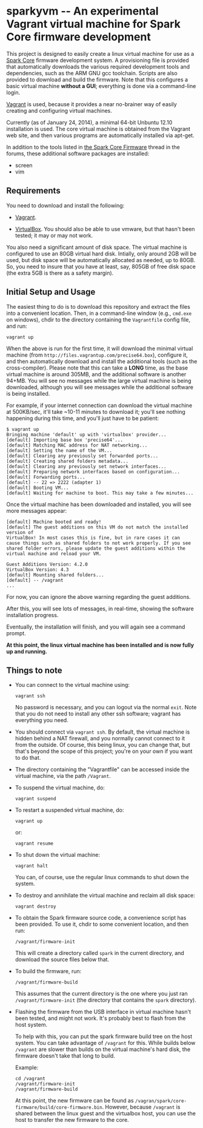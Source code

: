 sparkyvm -- An experimental Vagrant virtual machine for Spark Core firmware development
=======================================================================================

This project is designed to easily create a linux virtual machine for use as a
[Spark Core](https://www.spark.io) firmware development system.  A
provisioning file is provided that automatically downloads the various
required development tools and dependencies, such as the ARM GNU gcc
toolchain.  Scripts are also provided to download and build the firmware.
Note that this configures a basic virtual machine **without a GUI**;
everything is done via a command-line login.

[Vagrant](http://www.vagrantup.com) is used, because it provides a near
no-brainer way of easily creating and configuring virtual machines.

Currently (as of January 24, 2014), a minimal 64-bit Unbuntu 12.10
installation is used.  The core virtual machine is obtained from the Vagrant
web site, and then various programs are automatically installed via apt-get.

In addition to the tools listed in [the Spark Core
Firmware](https://community.spark.io/t/the-spark-core-firmware/532) thread in
the forums, these additional software packages are installed:

* screen
* vim


Requirements
------------

You need to download and install the following:

* [Vagrant](http://www.vagrantup.com).

* [VirtualBox](https://www.virtualbox.org/).  You should also be able to
  use vmware, but that hasn't been tested; it may or may not work.

You also need a significant amount of disk space.  The virtual machine is
configured to use an 80GB virtual hard disk.  Intially, only around 2GB will
be used, but disk space will be automatically allocated as needed, up to 80GB.
So, you need to insure that you have at least, say, 805GB of free disk space
(the extra 5GB is there as a safety margin).



Initial Setup and Usage
-----------------------

The easiest thing to do is to download this repository and extract the files
into a convenient location.  Then, in a command-line window (e.g., `cmd.exe`
on windows), chdir to the directory containing the `Vagrantfile` config
file, and run:

    vagrant up

When the above is run for the first time, it will download the minimal virtual
machine (from `http://files.vagrantup.com/precise64.box`), configure it, and
then automatically download and install the additional tools (such as the
cross-compiler).  Please note that this can take a **LONG** time, as the base
virtual machine is around 305MB, and the additional software is another 94+MB.
You will see no messages while the large virtual machine is being downloaded,
although you will see messages while the additional software is being
installed.

For example, if your internet connection can download the virtual machine at
500KB/sec, it'll take ~10-11 minutes to download it; you'll see nothing
happening during this time, and you'll just have to be patient:

    $ vagrant up
    Bringing machine 'default' up with 'virtualbox' provider...
    [default] Importing base box 'precise64'...
    [default] Matching MAC address for NAT networking...
    [default] Setting the name of the VM...
    [default] Clearing any previously set forwarded ports...
    [default] Creating shared folders metadata...
    [default] Clearing any previously set network interfaces...
    [default] Preparing network interfaces based on configuration...
    [default] Forwarding ports...
    [default] -- 22 => 2222 (adapter 1)
    [default] Booting VM...
    [default] Waiting for machine to boot. This may take a few minutes...

Once the virtual machine has been downloaded and installed, you will
see more messages appear:

    [default] Machine booted and ready!
    [default] The guest additions on this VM do not match the installed version of
    VirtualBox! In most cases this is fine, but in rare cases it can
    cause things such as shared folders to not work properly. If you see
    shared folder errors, please update the guest additions within the
    virtual machine and reload your VM.

    Guest Additions Version: 4.2.0
    VirtualBox Version: 4.3
    [default] Mounting shared folders...
    [default] -- /vagrant
    ...

For now, you can ignore the above warning regarding the guest additions.

After this, you will see lots of messages, in real-time, showing the software
installation progress.

Eventually, the installation will finish, and you will again see a command
prompt.

**At this point, the linux virtual machine has been installed and is now fully
up and running.**


Things to note
--------------

* You can connect to the virtual machine using:

      vagrant ssh

  No password is necessary, and you can logout via the normal `exit`.  Note
  that you do not need to install any other ssh software; vagrant has
  everything you need.

* You should connect via `vagrant ssh`.  By default, the virtual machine is
  hidden behind a NAT firewall, and you normally cannot connect to it from the
  outside.  Of course, this being linux, you can change that, but that's
  beyond the scope of this project; you're on your own if you want to do that.

* The directory containing the "Vagrantfile" can be accessed inside the
  virtual machine, via the path `/Vagrant`.

* To suspend the virtual machine, do:

      vagrant suspend

* To restart a suspended virtual machine, do:

      vagrant up

  or:

      vagrant resume

* To shut down the virtual machine:

      vagrant halt

  You can, of course, use the regular linux commands to shut down the system.

* To destroy and annihilate the virtual machine and reclaim all disk space:

      vagrant destroy

* To obtain the Spark firmware source code, a convenience script has been
  provided.  To use it, chdir to some convenient location, and then run:

      /vagrant/firmware-init

  This will create a directory called `spark` in the current directory, and
  download the source files below that.

* To build the firmware, run:

      /vagrant/firmware-build

  This assumes that the current directory is the one where you just ran
  `/vagrant/firmware-init` (the directory that contains the `spark`
  directory).

* Flashing the firmware from the USB interface in virtual machine hasn't been
  tested, and might not work.  It's probably best to flash from the host
  system.

  To help with this, you can put the spark firmware build tree on the host
  system.  You can take advantage of `/vagrant` for this.  While builds below
  `/vagrant` are slower than builds on the virtual machine's hard disk, the
  firmware doesn't take that long to build.

  Example:

      cd /vagrant
      /vagrant/firmware-init
      /vagrant/firmware-build

  At this point, the new firmware can be found as
  `/vagran/spark/core-firmware/build/core-firmware.bin`.  However, because
  `/vagrant` is shared between the linux guest and the virtualbox host, you
  can use the host to transfer the new firmware to the core.



